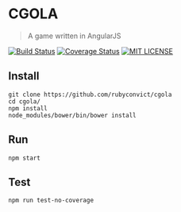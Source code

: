 # CGOLA

> A game written in AngularJS

[![Build Status](https://img.shields.io/travis/rubyconvict/cgola.svg?style=flat)](https://travis-ci.org/rubyconvict/cgola)
[![Coverage Status](https://coveralls.io/repos/github/rubyconvict/cgola/badge.png?branch=master)](https://coveralls.io/github/rubyconvict/cgola?branch=master)
[![MIT LICENSE](http://img.shields.io/badge/license-mit-blue.svg?style=flat)](https://raw.githubusercontent.com/rubyconvict/cgola/master/LICENSE.txt)

## Install

```
git clone https://github.com/rubyconvict/cgola
cd cgola/
npm install
node_modules/bower/bin/bower install
```

## Run

```
npm start
```

## Test

```
npm run test-no-coverage
```
